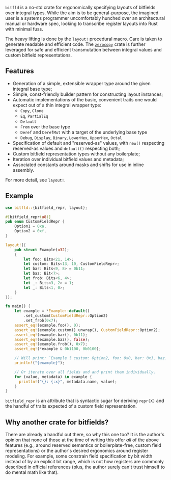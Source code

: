 `bitfld` is a no-std crate for ergonomically specifying layouts of bitfields
over integral types. While the aim is to be general-purpose, the imagined user
is a systems programmer uncomfortably hunched over an architectural manual or
hardware spec, looking to transcribe register layouts into Rust with minimal
fuss.

The heavy lifting is done by the `layout!` procedural macro. Care
is taken to generate readable and efficient code. The [`zerocopy`][zerocopy]
crate is further leveraged for safe and efficient transmutation between integral
values and custom bitfield representations.

## Features

* Generation of a simple, extensible wrapper type around the given integral base
  type;
* Simple, const-friendly builder pattern for constructing layout instances;
* Automatic implementations of the basic, convenient traits one would expect out
  of a thin integral wrapper type:
    * `Copy`, `Clone`
    * `Eq`, `PartialEq`
    * `Default`
    * `From` over the base type
    * `Deref` and `DerefMut` with a target of the underlying base type
    * `Debug`, `Display`, `Binary`, `LowerHex`, `UpperHex`, `Octal`
* Specification of default and "reserved-as" values, with `new()` respecting
  reserved-as values and `default()` respecting both;
* Custom bitfield representation types without any boilerplate;
* Iteration over individual bitfield values and metadata;
* Associated constants around masks and shifts for use in inline assembly.

For more detail, see `layout!`.

## Example

```rust
use bitfld::{bitfield_repr, layout};

#[bitfield_repr(u8)]
pub enum CustomFieldRepr {
    Option1 = 0xa,
    Option2 = 0xf,
}

layout!({
    pub struct Example(u32);
    {
        let foo: Bits<21, 14>;
        let custom: Bits<13, 10, CustomFieldRepr>;
        let bar: Bits<9, 8> = 0b11;
        let baz: Bit<7>;
        let frob: Bits<6, 4>;
        let _: Bits<3, 2> = 1;
        let _: Bits<1, 0>;
    }
});

fn main() {
    let example = *Example::default()
        .set_custom(CustomFieldRepr::Option2)
        .set_frob(0x7);
    assert_eq!(example.foo(), 0);
    assert_eq!(example.custom().unwrap(), CustomFieldRepr::Option2);
    assert_eq!(example.bar(), 0b11);
    assert_eq!(example.baz(), false);
    assert_eq!(example.frob(), 0x7);
    assert_eq!(*example & 0b1100, 0b0100);

    // Will print: `Example { custom: Option2, foo: 0x0, bar: 0x3, baz: false, frob: 0xa }`
    println!("{example}");

    // Or iterate over all fields and and print them individually.
    for (value, metadata) in example {
      println!("{}: {:x}", metadata.name, value);
    }
}
```

`bitfield_repr` is an attribute that is syntactic sugar for deriving
`repr(X)` and the handful of traits expected of a custom field representation.

## Why another crate for bitfields?
There are already a handful out there, so why this one too? It is the author's
opinion that none of those at the time of writing this offer _all_ of the above
features (e.g., around reserved semantics or boilerplate-free, custom field
representations) or the author's desired ergonomics around register modeling.
For example, some constrain field specification by bit width instead of by an
explicit bit range, which is not how registers are commonly described in
official references (plus, the author surely can't trust himself to do mental
math like that).

[zerocopy]: https://docs.rs/zerocopy/latest/zerocopy/
